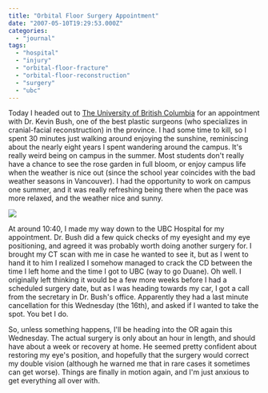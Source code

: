 ```yaml
---
title: "Orbital Floor Surgery Appointment"
date: "2007-05-10T19:29:53.000Z"
categories: 
  - "journal"
tags: 
  - "hospital"
  - "injury"
  - "orbital-floor-fracture"
  - "orbital-floor-reconstruction"
  - "surgery"
  - "ubc"
---
```


Today I headed out to [The University of British Columbia](http://www.ubc.ca) for an appointment with Dr. Kevin Bush, one of the best plastic surgeons (who specializes in cranial-facial reconstruction) in the province. I had some time to kill, so I spent 30 minutes just walking around enjoying the sunshine, reminiscing about the nearly eight years I spent wandering around the campus. It's really weird being on campus in the summer. Most students don't really have a chance to see the rose garden in full bloom, or enjoy campus life when the weather is nice out (since the school year coincides with the bad weather seasons in Vancouver). I had the opportunity to work on campus one summer, and it was really refreshing being there when the pace was more relaxed, and the weather nice and sunny.

[![](http://farm1.static.flickr.com/211/492767290_7f06f242d9.jpg?v=0)](http://www.flickr.com/photos/duanestorey/492767290/)

At around 10:40, I made my way down to the UBC Hospital for my appointment. Dr. Bush did a few quick checks of my eyesight and my eye positioning, and agreed it was probably worth doing another surgery for. I brought my CT scan with me in case he wanted to see it, but as I went to hand it to him I realized I somehow managed to crack the CD between the time I left home and the time I got to UBC (way to go Duane). Oh well. I originally left thinking it would be a few more weeks before I had a scheduled surgery date, but as I was heading towards my car, I got a call from the secretary in Dr. Bush's office. Apparently they had a last minute cancellation for this Wednesday (the 16th), and asked if I wanted to take the spot. You bet I do.

So, unless something happens, I'll be heading into the OR again this Wednesday. The actual surgery is only about an hour in length, and should have about a week or recovery at home. He seemed pretty confident about restoring my eye's position, and hopefully that the surgery would correct my double vision (although he warned me that in rare cases it sometimes can get worse). Things are finally in motion again, and I'm just anxious to get everything all over with.

